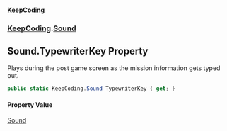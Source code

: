 #### [KeepCoding](index.md 'index')
### [KeepCoding](KeepCoding.md 'KeepCoding').[Sound](Sound.md 'KeepCoding.Sound')
## Sound.TypewriterKey Property
Plays during the post game screen as the mission information gets typed out.  
```csharp
public static KeepCoding.Sound TypewriterKey { get; }
```
#### Property Value
[Sound](Sound.md 'KeepCoding.Sound')
